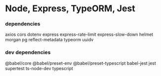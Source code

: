 # Node, Express, TypeORM, Jest

### dependencies
axios
cors
dotenv
express
express-rate-limit
express-slow-down
helmet
morgan
pg
reflect-metadata
typeorm
uuidv

### dev dependencies
@babel/core
@babel/preset-env
@babel/preset-typescript
babel-jest
jest
supertest
ts-node-dev
typescript